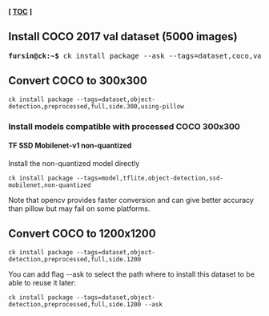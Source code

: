 **[ [TOC](../README.md) ]**

## Install COCO 2017 val dataset (5000 images)

<pre>
<b>fursin@ck:~$</b> ck install package --ask --tags=dataset,coco,val,2017,full
</pre>

## Convert COCO to 300x300

```
ck install package --tags=dataset,object-detection,preprocessed,full,side.300,using-pillow
```

### Install models compatible with processed COCO 300x300

#### TF SSD Mobilenet-v1 non-quantized

Install the non-quantized model directly
```
ck install package --tags=model,tflite,object-detection,ssd-mobilenet,non-quantized
```

Note that opencv provides faster conversion and can give better accuracy than pillow but may fail on some platforms.

## Convert COCO to 1200x1200

```
ck install package --tags=dataset,object-detection,preprocessed,full,side.1200
```

You can add flag --ask to select the path where to install this dataset to be able to reuse it later:
```
ck install package --tags=dataset,object-detection,preprocessed,full,side.1200 --ask
```
